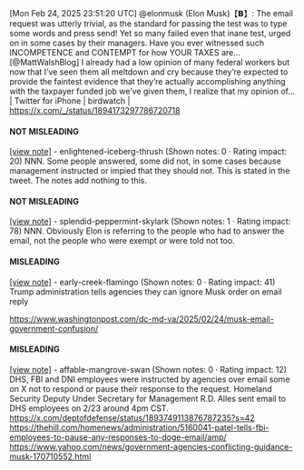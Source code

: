 [Mon Feb 24, 2025 23:51:20 UTC] @elonmusk (Elon Musk)【𝗕】: The email request was utterly trivial, as the standard for passing the test was to type some words and press send! Yet so many failed even that inane test, urged on in some cases by their managers. Have you ever witnessed such INCOMPETENCE and CONTEMPT for how YOUR TAXES are… [@MattWalshBlog] I already had a low opinion of many federal workers but now that I’ve seen them all meltdown and cry because they’re expected to provide the faintest evidence that they’re actually accomplishing anything with the taxpayer funded job we’ve given them, I realize that my opinion of… | Twitter for iPhone | birdwatch | https://x.com/_/status/1894173297786720718

#### NOT MISLEADING

[[view note]](https://x.com/i/birdwatch/n/1894315488848515207) - enlightened-iceberg-thrush (Shown notes: 0 · Rating impact: 20)
NNN. Some people answered, some did not, in some cases because management instructed or impied that they should not. This is stated in the tweet. 
The notes add nothing to this.

#### NOT MISLEADING

[[view note]](https://x.com/i/birdwatch/n/1894236613993009243) - splendid-peppermint-skylark (Shown notes: 1 · Rating impact: 78)
NNN. Obviously Elon is referring to the people who had to answer the email, not the people who were exempt or were told not too. 

#### MISLEADING

[[view note]](https://x.com/i/birdwatch/n/1894212507419775237) - early-creek-flamingo (Shown notes: 0 · Rating impact: 41)
Trump administration tells agencies they can ignore Musk order on email reply

https://www.washingtonpost.com/dc-md-va/2025/02/24/musk-email-government-confusion/


#### MISLEADING

[[view note]](https://x.com/i/birdwatch/n/1894211931235651792) - affable-mangrove-swan (Shown notes: 0 · Rating impact: 12)
DHS, FBI and DNI employees were instructed by agencies over email some on X not to respond or pause their response to the request. Homeland Security Deputy Under Secretary for Management R.D. Alles sent email to DHS employees on 2/23 around 4pm CST. 
https://x.com/deptofdefense/status/1893749113876787235?s=42
https://thehill.com/homenews/administration/5160041-patel-tells-fbi-employees-to-pause-any-responses-to-doge-email/amp/
https://www.yahoo.com/news/government-agencies-conflicting-guidance-musk-170710552.html
